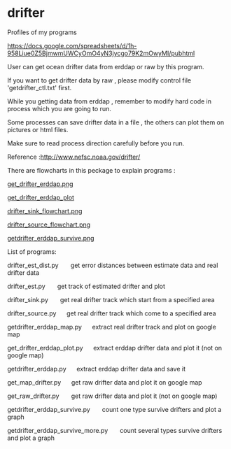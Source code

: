 drifter
=========

Profiles of my programs

https://docs.google.com/spreadsheets/d/1h-958Liue0Z5BjmwmUWCyOmO4yN3jycgo79K2mOwyMI/pubhtml 




User can get ocean drifter data from erddap or raw by this program. 

If you want to get drifter data by raw , please modify control file 'getdrifter_ctl.txt' first. 

While you getting data from erddap , remember to modify hard code in process which you are going to run.

Some processes can save drifter data in a file , the others can plot them on pictures or html files.

Make sure to read process direction carefully before you run.

Reference :http://www.nefsc.noaa.gov/drifter/

There are flowcharts in this peckage to explain programs :

<a href="https://github.com/xhx509/drifter/blob/master/get_drifter_erddap.png">get_drifter_erddap.png</a>

<a href="https://github.com/xhx509/drifter/blob/master/get_drifter_erddap_plot">get_drifter_erddap_plot</a>

<a href="https://github.com/xhx509/drifter/blob/master/drifter_sink_flowchart.png">drifter_sink_flowchart.png</a>

<a href="https://github.com/xhx509/drifter/blob/master/drifter_source_flowchart.png">drifter_source_flowchart.png</a>

<a href="https://github.com/xhx509/drifter/blob/master/getdrifter_erddap_survive.png">getdrifter_erddap_survive.png</a>




List of programs:



drifter_est_dist.py &nbsp;&nbsp;&nbsp;&nbsp;&nbsp; get error distances between estimate data and real drifter data

drifter_est.py &nbsp;&nbsp;&nbsp;&nbsp;&nbsp; get track of estimated drifter and plot

drifter_sink.py &nbsp;&nbsp;&nbsp;&nbsp;&nbsp; get real drifter track which start from a specified area

drifter_source.py&nbsp;&nbsp;&nbsp;&nbsp;&nbsp;  get real drifter track which come to a specified area

getdrifter_erddap_map.py&nbsp;&nbsp;&nbsp;&nbsp;&nbsp;  extract real drifter track and plot on google map

get_drifter_erddap_plot.py&nbsp;&nbsp;&nbsp;&nbsp;&nbsp;  extract erddap drifter data and plot it (not on google map)

getdrifter_erddap.py&nbsp;&nbsp;&nbsp;&nbsp;&nbsp;  extract erddap drifter data and save it

get_map_drifter.py&nbsp;&nbsp;&nbsp;&nbsp;&nbsp;  get raw drifter data and plot it on google map

get_raw_drifter.py &nbsp;&nbsp;&nbsp;&nbsp;&nbsp; get raw drifter data and plot it (not on google map)

getdrifter_erddap_survive.py  &nbsp;&nbsp;&nbsp;&nbsp;&nbsp;  count one type survive drifters and plot a graph

getdrifter_erddap_survive_more.py &nbsp;&nbsp;&nbsp;&nbsp;&nbsp;  count several types survive drifters and plot a graph
